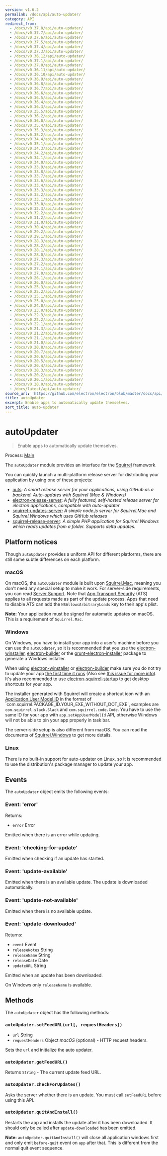 ```yaml
---
version: v1.6.2
permalink: /docs/api/auto-updater/
category: API
redirect_from:
  - /docs/v0.37.8/api/auto-updater/
  - /docs/v0.37.7/api/auto-updater/
  - /docs/v0.37.6/api/auto-updater/
  - /docs/v0.37.5/api/auto-updater/
  - /docs/v0.37.4/api/auto-updater/
  - /docs/v0.37.3/api/auto-updater/
  - /docs/v0.36.12/api/auto-updater/
  - /docs/v0.37.1/api/auto-updater/
  - /docs/v0.37.0/api/auto-updater/
  - /docs/v0.36.11/api/auto-updater/
  - /docs/v0.36.10/api/auto-updater/
  - /docs/v0.36.9/api/auto-updater/
  - /docs/v0.36.8/api/auto-updater/
  - /docs/v0.36.7/api/auto-updater/
  - /docs/v0.36.6/api/auto-updater/
  - /docs/v0.36.5/api/auto-updater/
  - /docs/v0.36.4/api/auto-updater/
  - /docs/v0.36.3/api/auto-updater/
  - /docs/v0.35.5/api/auto-updater/
  - /docs/v0.36.2/api/auto-updater/
  - /docs/v0.36.0/api/auto-updater/
  - /docs/v0.35.4/api/auto-updater/
  - /docs/v0.35.3/api/auto-updater/
  - /docs/v0.35.2/api/auto-updater/
  - /docs/v0.34.4/api/auto-updater/
  - /docs/v0.35.1/api/auto-updater/
  - /docs/v0.34.3/api/auto-updater/
  - /docs/v0.34.2/api/auto-updater/
  - /docs/v0.34.1/api/auto-updater/
  - /docs/v0.34.0/api/auto-updater/
  - /docs/v0.33.9/api/auto-updater/
  - /docs/v0.33.8/api/auto-updater/
  - /docs/v0.33.7/api/auto-updater/
  - /docs/v0.33.6/api/auto-updater/
  - /docs/v0.33.4/api/auto-updater/
  - /docs/v0.33.3/api/auto-updater/
  - /docs/v0.33.2/api/auto-updater/
  - /docs/v0.33.1/api/auto-updater/
  - /docs/v0.33.0/api/auto-updater/
  - /docs/v0.32.3/api/auto-updater/
  - /docs/v0.32.2/api/auto-updater/
  - /docs/v0.31.2/api/auto-updater/
  - /docs/v0.31.0/api/auto-updater/
  - /docs/v0.30.4/api/auto-updater/
  - /docs/v0.29.2/api/auto-updater/
  - /docs/v0.29.1/api/auto-updater/
  - /docs/v0.28.3/api/auto-updater/
  - /docs/v0.28.2/api/auto-updater/
  - /docs/v0.28.1/api/auto-updater/
  - /docs/v0.28.0/api/auto-updater/
  - /docs/v0.27.3/api/auto-updater/
  - /docs/v0.27.2/api/auto-updater/
  - /docs/v0.27.1/api/auto-updater/
  - /docs/v0.27.0/api/auto-updater/
  - /docs/v0.26.1/api/auto-updater/
  - /docs/v0.26.0/api/auto-updater/
  - /docs/v0.25.3/api/auto-updater/
  - /docs/v0.25.2/api/auto-updater/
  - /docs/v0.25.1/api/auto-updater/
  - /docs/v0.25.0/api/auto-updater/
  - /docs/v0.24.0/api/auto-updater/
  - /docs/v0.23.0/api/auto-updater/
  - /docs/v0.22.3/api/auto-updater/
  - /docs/v0.22.2/api/auto-updater/
  - /docs/v0.22.1/api/auto-updater/
  - /docs/v0.21.3/api/auto-updater/
  - /docs/v0.21.2/api/auto-updater/
  - /docs/v0.21.1/api/auto-updater/
  - /docs/v0.21.0/api/auto-updater/
  - /docs/v0.20.8/api/auto-updater/
  - /docs/v0.20.7/api/auto-updater/
  - /docs/v0.20.6/api/auto-updater/
  - /docs/v0.20.5/api/auto-updater/
  - /docs/v0.20.4/api/auto-updater/
  - /docs/v0.20.3/api/auto-updater/
  - /docs/v0.20.2/api/auto-updater/
  - /docs/v0.20.1/api/auto-updater/
  - /docs/v0.20.0/api/auto-updater/
  - /docs/latest/api/auto-updater/
source_url: 'https://github.com/electron/electron/blob/master/docs/api/auto-updater.md'
title: autoUpdater
excerpt: Enable apps to automatically update themselves.
sort_title: auto-updater
---
```



<!--

Greetings, Electron hacker!

This file is generated automatically, so it should not be edited.

To make changes, head over to the electron/electron repository:

https://github.com/electron/electron/blob/master/docs/api/auto-updater.md

-->

# autoUpdater

> Enable apps to automatically update themselves.

Process: [Main]({{site.baseurl}}/docs/glossary#main-process)

The `autoUpdater` module provides an interface for the [Squirrel](https://github.com/Squirrel) framework.

You can quickly launch a multi-platform release server for distributing your application by using one of these projects:

*   [nuts](https://github.com/GitbookIO/nuts): _A smart release server for your applications, using GitHub as a backend. Auto-updates with Squirrel (Mac & Windows)_
*   [electron-release-server](https://github.com/ArekSredzki/electron-release-server): _A fully featured, self-hosted release server for electron applications, compatible with auto-updater_
*   [squirrel-updates-server](https://github.com/Aluxian/squirrel-updates-server): _A simple node.js server for Squirrel.Mac and Squirrel.Windows which uses GitHub releases_
*   [squirrel-release-server](https://github.com/Arcath/squirrel-release-server): _A simple PHP application for Squirrel.Windows which reads updates from a folder. Supports delta updates._

## Platform notices

Though `autoUpdater` provides a uniform API for different platforms, there are still some subtle differences on each platform.

### macOS

On macOS, the `autoUpdater` module is built upon [Squirrel.Mac](https://github.com/Squirrel/Squirrel.Mac), meaning you don't need any special setup to make it work. For server-side requirements, you can read [Server Support](https://github.com/Squirrel/Squirrel.Mac#server-support). Note that [App Transport Security](https://developer.apple.com/library/content/documentation/General/Reference/InfoPlistKeyReference/Articles/CocoaKeys.html#//apple_ref/doc/uid/TP40009251-SW35) (ATS) applies to all requests made as part of the update process. Apps that need to disable ATS can add the `NSAllowsArbitraryLoads` key to their app's plist.

**Note:** Your application must be signed for automatic updates on macOS. This is a requirement of `Squirrel.Mac`.

### Windows

On Windows, you have to install your app into a user's machine before you can use the `autoUpdater`, so it is recommended that you use the [electron-winstaller](https://github.com/electron/windows-installer), [electron-builder](https://github.com/electron-userland/electron-builder) or the [grunt-electron-installer](https://github.com/electron/grunt-electron-installer) package to generate a Windows installer.

When using [electron-winstaller](https://github.com/electron/windows-installer) or [electron-builder](https://github.com/electron-userland/electron-builder) make sure you do not try to update your app [the first time it runs](https://github.com/electron/windows-installer#handling-squirrel-events) (Also see [this issue for more info](https://github.com/electron/electron/issues/7155)). It's also recommended to use [electron-squirrel-startup](https://github.com/mongodb-js/electron-squirrel-startup) to get desktop shortcuts for your app.

The installer generated with Squirrel will create a shortcut icon with an [Application User Model ID](https://msdn.microsoft.com/en-us/library/windows/desktop/dd378459(v=vs.85).aspx) in the format of `com.squirrel.PACKAGE_ID.YOUR_EXE_WITHOUT_DOT_EXE`, examples are `com.squirrel.slack.Slack` and `com.squirrel.code.Code`. You have to use the same ID for your app with `app.setAppUserModelId` API, otherwise Windows will not be able to pin your app properly in task bar.

The server-side setup is also different from macOS. You can read the documents of [Squirrel.Windows](https://github.com/Squirrel/Squirrel.Windows) to get more details.

### Linux

There is no built-in support for auto-updater on Linux, so it is recommended to use the distribution's package manager to update your app.

## Events

The `autoUpdater` object emits the following events:

### Event: 'error'

Returns:

*   `error` Error

Emitted when there is an error while updating.

### Event: 'checking-for-update'

Emitted when checking if an update has started.

### Event: 'update-available'

Emitted when there is an available update. The update is downloaded automatically.

### Event: 'update-not-available'

Emitted when there is no available update.

### Event: 'update-downloaded'

Returns:

*   `event` Event
*   `releaseNotes` String
*   `releaseName` String
*   `releaseDate` Date
*   `updateURL` String

Emitted when an update has been downloaded.

On Windows only `releaseName` is available.

## Methods

The `autoUpdater` object has the following methods:

### `autoUpdater.setFeedURL(url[, requestHeaders])`

*   `url` String
*   `requestHeaders` Object _macOS_ (optional) - HTTP request headers.

Sets the `url` and initialize the auto updater.

### `autoUpdater.getFeedURL()`

Returns `String` - The current update feed URL.

### `autoUpdater.checkForUpdates()`

Asks the server whether there is an update. You must call `setFeedURL` before using this API.

### `autoUpdater.quitAndInstall()`

Restarts the app and installs the update after it has been downloaded. It should only be called after `update-downloaded` has been emitted.

**Note:** `autoUpdater.quitAndInstall()` will close all application windows first and only emit `before-quit` event on `app` after that. This is different from the normal quit event sequence.
